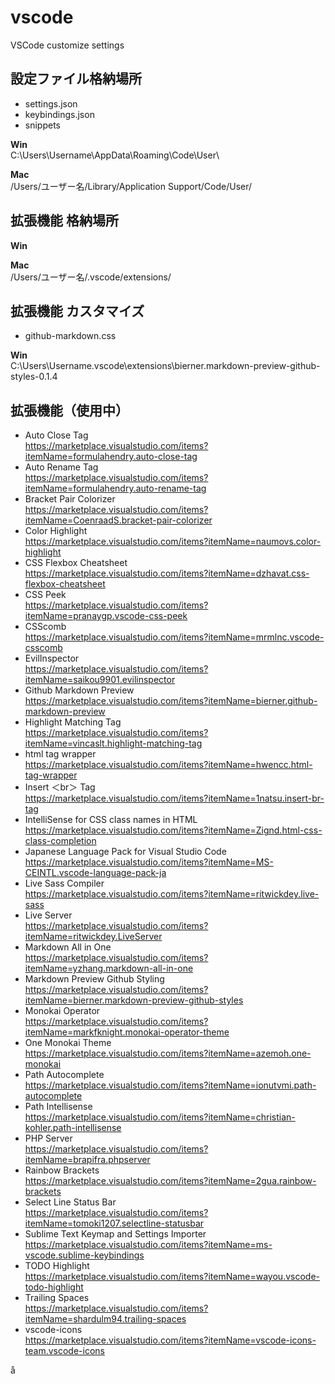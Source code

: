 # vscode
VSCode customize settings 

## 設定ファイル格納場所
- settings.json
- keybindings.json
- snippets

**Win**  
C:\Users\Username\AppData\Roaming\Code\User\

**Mac**  
/Users/ユーザー名/Library/Application Support/Code/User/

## 拡張機能 格納場所
**Win**  

**Mac**  
/Users/ユーザー名/.vscode/extensions/

## 拡張機能 カスタマイズ
- github-markdown.css  

**Win**  
C:\Users\Username\.vscode\extensions\bierner.markdown-preview-github-styles-0.1.4


## 拡張機能（使用中）

- Auto Close Tag<br>
  https://marketplace.visualstudio.com/items?itemName=formulahendry.auto-close-tag
- Auto Rename Tag<br>
  https://marketplace.visualstudio.com/items?itemName=formulahendry.auto-rename-tag
- Bracket Pair Colorizer<br>
  https://marketplace.visualstudio.com/items?itemName=CoenraadS.bracket-pair-colorizer
- Color Highlight<br>
  https://marketplace.visualstudio.com/items?itemName=naumovs.color-highlight
- CSS Flexbox Cheatsheet<br>
  https://marketplace.visualstudio.com/items?itemName=dzhavat.css-flexbox-cheatsheet
- CSS Peek<br>
  https://marketplace.visualstudio.com/items?itemName=pranaygp.vscode-css-peek
- CSScomb<br>
  https://marketplace.visualstudio.com/items?itemName=mrmlnc.vscode-csscomb
- EvilInspector<br>
  https://marketplace.visualstudio.com/items?itemName=saikou9901.evilinspector
- Github Markdown Preview<br>
  https://marketplace.visualstudio.com/items?itemName=bierner.github-markdown-preview
- Highlight Matching Tag<br>
  https://marketplace.visualstudio.com/items?itemName=vincaslt.highlight-matching-tag
- html tag wrapper<br>
  https://marketplace.visualstudio.com/items?itemName=hwencc.html-tag-wrapper
- Insert ＜br＞ Tag<br>
  https://marketplace.visualstudio.com/items?itemName=1natsu.insert-br-tag
- IntelliSense for CSS class names in HTML<br>
  https://marketplace.visualstudio.com/items?itemName=Zignd.html-css-class-completion
- Japanese Language Pack for Visual Studio Code<br>
  https://marketplace.visualstudio.com/items?itemName=MS-CEINTL.vscode-language-pack-ja
- Live Sass Compiler<br>
  https://marketplace.visualstudio.com/items?itemName=ritwickdey.live-sass
- Live Server<br>
  https://marketplace.visualstudio.com/items?itemName=ritwickdey.LiveServer
- Markdown All in One<br>
  https://marketplace.visualstudio.com/items?itemName=yzhang.markdown-all-in-one
- Markdown Preview Github Styling<br>
  https://marketplace.visualstudio.com/items?itemName=bierner.markdown-preview-github-styles
- Monokai Operator<br>
  https://marketplace.visualstudio.com/items?itemName=markfknight.monokai-operator-theme
- One Monokai Theme<br>
  https://marketplace.visualstudio.com/items?itemName=azemoh.one-monokai
- Path Autocomplete<br>
  https://marketplace.visualstudio.com/items?itemName=ionutvmi.path-autocomplete
- Path Intellisense<br>
  https://marketplace.visualstudio.com/items?itemName=christian-kohler.path-intellisense
- PHP Server<br>
  https://marketplace.visualstudio.com/items?itemName=brapifra.phpserver
- Rainbow Brackets<br>
  https://marketplace.visualstudio.com/items?itemName=2gua.rainbow-brackets
- Select Line Status Bar<br>
  https://marketplace.visualstudio.com/items?itemName=tomoki1207.selectline-statusbar
- Sublime Text Keymap and Settings Importer<br>
  https://marketplace.visualstudio.com/items?itemName=ms-vscode.sublime-keybindings
- TODO Highlight<br>
  https://marketplace.visualstudio.com/items?itemName=wayou.vscode-todo-highlight
- Trailing Spaces<br>
  https://marketplace.visualstudio.com/items?itemName=shardulm94.trailing-spaces
- vscode-icons<br>
  https://marketplace.visualstudio.com/items?itemName=vscode-icons-team.vscode-icons




å